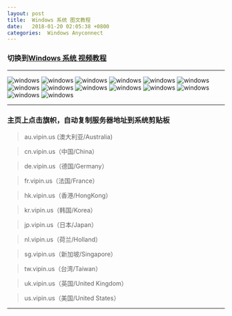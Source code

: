 ```yaml
---
layout: post
title:  Windows 系统 图文教程
date:   2018-01-20 02:05:38 +0800
categories:  Windows Anyconnect
---
```


### 切换到[Windows 系统 **视频教程**](/2018/01/windows/ "Windows")

****

![windows](/assets/images/windows/windows1.png "Windows")
![windows](/assets/images/windows/windows2.png "Windows")
![windows](/assets/images/windows/windows3.png "Windows")
![windows](/assets/images/windows/windows4.png "Windows")
![windows](/assets/images/windows/windows5.png "Windows")
![windows](/assets/images/windows/windows6.png "Windows")
![windows](/assets/images/windows/windows7.png "Windows")
![windows](/assets/images/windows/windows8.png "Windows")
![windows](/assets/images/windows/windows9.png "Windows")
![windows](/assets/images/windows/windows10.png "Windows")
![windows](/assets/images/windows/windows11.png "Windows")
![windows](/assets/images/windows/windows12.png "Windows")
![windows](/assets/images/windows/windows13.png "Windows")
![windows](/assets/images/windows/windows14.png "Windows")

****

### 主页上点击旗帜，自动复制服务器地址到系统剪贴板

>au.vipin.us (澳大利亚/Australia)

>cn.vipin.us（中国/China）

>de.vipin.us（德国/Germany）

>fr.vipin.us（法国/France）

>hk.vipin.us（香港/HongKong）

>kr.vipin.us（韩国/Korea）

>jp.vipin.us（日本/Japan）

>nl.vipin.us（荷兰/Holland）

>sg.vipin.us（新加坡/Singapore）

>tw.vipin.us（台湾/Taiwan）

>uk.vipin.us（英国/United Kingdom）

>us.vipin.us（美国/United States）

****